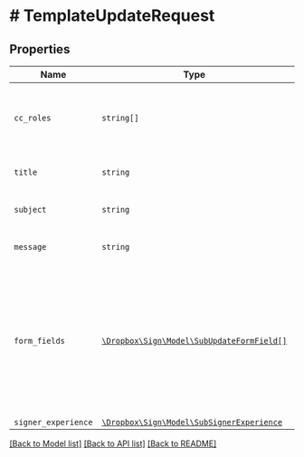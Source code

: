 # # TemplateUpdateRequest



## Properties

Name | Type | Description | Notes
------------ | ------------- | ------------- | -------------
| `cc_roles` | ```string[]``` |  The CC roles that must be assigned when using the template to send a signature request.  |  |
| `title` | ```string``` |  The title you want to assign to the SignatureRequest.  |  |
| `subject` | ```string``` |  The new default template email subject.  |  |
| `message` | ```string``` |  The new default template email message.  |  |
| `form_fields` | [```\Dropbox\Sign\Model\SubUpdateFormField[]```](SubUpdateFormField.md) |  A list of document form fields to update. The endpoint will not create or remove any fields. Every field must be identified by `api_id`, and the only supported change is renaming the field.  |  |
| `signer_experience` | [```\Dropbox\Sign\Model\SubSignerExperience```](SubSignerExperience.md) |    |  |

[[Back to Model list]](../../README.md#models) [[Back to API list]](../../README.md#endpoints) [[Back to README]](../../README.md)
